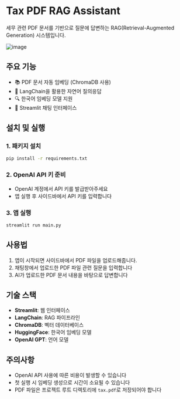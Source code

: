 # Tax PDF RAG Assistant

세무 관련 PDF 문서를 기반으로 질문에 답변하는 RAG(Retrieval-Augmented Generation) 시스템입니다.

![image](https://github.com/user-attachments/assets/bd2f15ec-a198-4f2b-b456-9f2bd42c4fb1)



## 주요 기능

- 📚 PDF 문서 자동 임베딩 (ChromaDB 사용)
- 🤖 LangChain을 활용한 자연어 질의응답
- 🔍 한국어 임베딩 모델 지원
- 💬 Streamlit 채팅 인터페이스

## 설치 및 실행

### 1. 패키지 설치

```bash
pip install -r requirements.txt
```

### 2. OpenAI API 키 준비

- OpenAI 계정에서 API 키를 발급받아주세요
- 앱 실행 후 사이드바에서 API 키를 입력합니다

### 3. 앱 실행

```bash
streamlit run main.py
```

## 사용법

1. 앱이 시작되면 사이드바에서 PDF 파일을 업로드해줍니다.
2. 채팅창에서 업로드한 PDF 파일 관련 질문을 입력합니다
3. AI가 업로드한 PDF 문서 내용을 바탕으로 답변합니다

## 기술 스택

- **Streamlit**: 웹 인터페이스
- **LangChain**: RAG 파이프라인
- **ChromaDB**: 벡터 데이터베이스
- **HuggingFace**: 한국어 임베딩 모델
- **OpenAI GPT**: 언어 모델

## 주의사항

- OpenAI API 사용에 따른 비용이 발생할 수 있습니다
- 첫 실행 시 임베딩 생성으로 시간이 소요될 수 있습니다
- PDF 파일은 프로젝트 루트 디렉토리에 `tax.pdf`로 저장되어야 합니다

